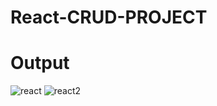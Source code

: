 # React-CRUD-PROJECT
# Output
![react](https://github.com/Sajid-Faizi/React-CRUD-PROJECT/assets/91935303/de62eda2-dcdc-4111-a081-c1c9dd5d3c0c)
![react2](https://github.com/Sajid-Faizi/React-CRUD-PROJECT/assets/91935303/0cf3605c-117b-417f-a7df-27c651229b4d)
